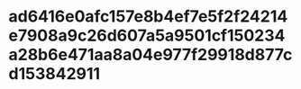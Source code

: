 # ad6416e0afc157e8b4ef7e5f2f24214e7908a9c26d607a5a9501cf150234a28b6e471aa8a04e977f29918d877cd153842911